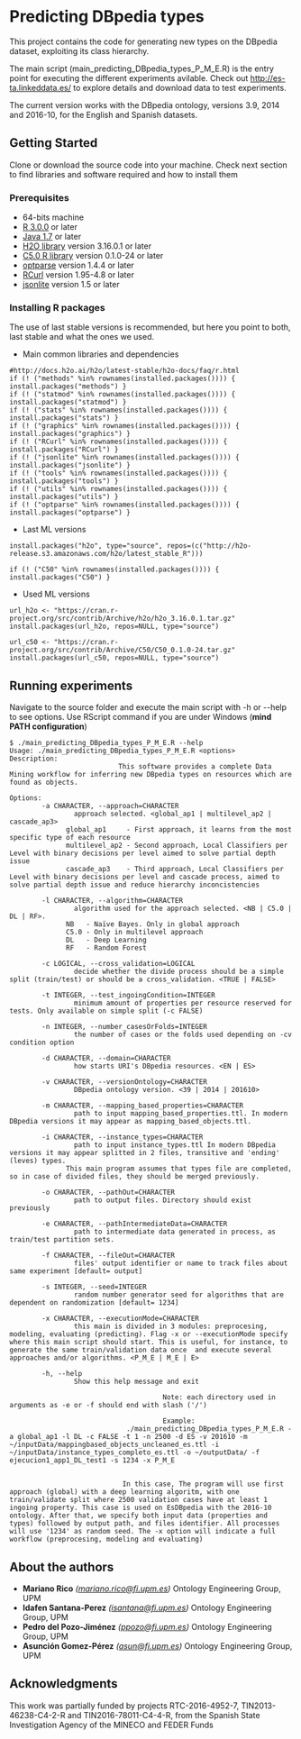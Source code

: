 # Predicting DBpedia types

This project contains the code for generating new types on the DBpedia dataset, exploiting its class hierarchy. 

The main script (main_predicting_DBpedia_types_P_M_E.R) is the entry point for executing the different experiments avilable. Check out http://es-ta.linkeddata.es/ to explore details and download data to test experiments. 

The current version works with the DBpedia ontology, versions 3.9, 2014 and 2016-10, for the English and Spanish datasets.

## Getting Started
Clone or download the source code into your machine. Check next section to find libraries and software required and how to install them

### Prerequisites

* 64-bits machine
* [R 3.0.0](https://www.r-project.org/ ) or later
* [Java 1.7](https://www.java.com/es/download/) or later
* [H2O library](https://www.h2o.ai/) version 3.16.0.1 or later
* [C5.0 R library](https://cran.r-project.org/web/packages/C50/C50.pdf) version 0.1.0-24 or later
* [optparse](https://cran.r-project.org/web/packages/optparse/optparse.pdf) version 1.4.4 or later
* [RCurl](https://cran.r-project.org/web/packages/RCurl/RCurl.pdf) version 1.95-4.8 or later
* [jsonlite](https://cran.r-project.org/web/packages/jsonlite/jsonlite.pdf) version 1.5 or later
 
### Installing R packages
The use of last stable versions is recommended, but here you point to both, last stable and what the ones we used.

* Main common libraries and dependencies
```
#http://docs.h2o.ai/h2o/latest-stable/h2o-docs/faq/r.html
if (! ("methods" %in% rownames(installed.packages()))) { install.packages("methods") }
if (! ("statmod" %in% rownames(installed.packages()))) { install.packages("statmod") }
if (! ("stats" %in% rownames(installed.packages()))) { install.packages("stats") }
if (! ("graphics" %in% rownames(installed.packages()))) { install.packages("graphics") }
if (! ("RCurl" %in% rownames(installed.packages()))) { install.packages("RCurl") }
if (! ("jsonlite" %in% rownames(installed.packages()))) { install.packages("jsonlite") }
if (! ("tools" %in% rownames(installed.packages()))) { install.packages("tools") }
if (! ("utils" %in% rownames(installed.packages()))) { install.packages("utils") }
if (! ("optparse" %in% rownames(installed.packages()))) { install.packages("optparse") }
```

* Last ML versions
```
install.packages("h2o", type="source", repos=(c("http://h2o-release.s3.amazonaws.com/h2o/latest_stable_R")))

if (! ("C50" %in% rownames(installed.packages()))) { install.packages("C50") }
```

* Used ML versions
```
url_h2o <- "https://cran.r-project.org/src/contrib/Archive/h2o/h2o_3.16.0.1.tar.gz"
install.packages(url_h2o, repos=NULL, type="source")

url_c50 <- "https://cran.r-project.org/src/contrib/Archive/C50/C50_0.1.0-24.tar.gz"
install.packages(url_c50, repos=NULL, type="source")
```
 
## Running experiments
Navigate to the source folder and execute the main script with -h or --help to see options. Use RScript command if you are under Windows (**mind PATH configuration**)
```
$ ./main_predicting_DBpedia_types_P_M_E.R --help
Usage: ./main_predicting_DBpedia_types_P_M_E.R <options>
Description:
                           This software provides a complete Data Mining workflow for inferring new DBpedia types on resources which are found as objects.

Options:
        -a CHARACTER, --approach=CHARACTER
                approach selected. <global_ap1 | multilevel_ap2 | cascade_ap3>
              global_ap1     - First approach, it learns from the most specific type of each resource
              multilevel_ap2 - Second approach, Local Classifiers per Level with binary decisions per level aimed to solve partial depth issue
              cascade_ap3    - Third approach, Local Classifiers per Level with binary decisions per level and cascade process, aimed to solve partial depth issue and reduce hierarchy inconcistencies

        -l CHARACTER, --algorithm=CHARACTER
                algorithm used for the approach selected. <NB | C5.0 | DL | RF>.
              NB   - Naïve Bayes. Only in global approach
              C5.0 - Only in multilevel approach
              DL   - Deep Learning
              RF   - Random Forest

        -c LOGICAL, --cross_validation=LOGICAL
                decide whether the divide process should be a simple split (train/test) or should be a cross_validation. <TRUE | FALSE>

        -t INTEGER, --test_ingoingCondition=INTEGER
                minimum amount of properties per resource reserved for tests. Only available on simple split (-c FALSE)

        -n INTEGER, --number_casesOrFolds=INTEGER
                the number of cases or the folds used depending on -cv condition option

        -d CHARACTER, --domain=CHARACTER
                how starts URI's DBpedia resources. <EN | ES>

        -v CHARACTER, --versionOntology=CHARACTER
                DBpedia ontology version. <39 | 2014 | 201610>

        -m CHARACTER, --mapping_based_properties=CHARACTER
                path to input mapping_based_properties.ttl. In modern DBpedia versions it may appear as mapping_based_objects.ttl.

        -i CHARACTER, --instance_types=CHARACTER
                path to input instance_types.ttl In modern DBpedia versions it may appear splitted in 2 files, transitive and 'ending' (leves) types.
              This main program assumes that types file are completed, so in case of divided files, they should be merged previously.

        -o CHARACTER, --pathOut=CHARACTER
                path to output files. Directory should exist previously

        -e CHARACTER, --pathIntermediateData=CHARACTER
                path to intermediate data generated in process, as train/test partition sets.

        -f CHARACTER, --fileOut=CHARACTER
                files' output identifier or name to track files about same experiment [default= output]

        -s INTEGER, --seed=INTEGER
                random number generator seed for algorithms that are dependent on randomization [default= 1234]

        -x CHARACTER, --executionMode=CHARACTER
                this main is divided in 3 modules: preprocesing, modeling, evaluating (predicting). Flag -x or --executionMode specify where this main script should start. This is useful, for instance, to generate the same train/validation data once  and execute several approaches and/or algorithms. <P_M_E | M_E | E>

        -h, --help
                Show this help message and exit

                                      Note: each directory used in arguments as -e or -f should end with slash ('/')
                                      
                                      Example:
                             ./main_predicting_DBpedia_types_P_M_E.R -a global_ap1 -l DL -c FALSE -t 1 -n 2500 -d ES -v 201610 -m ~/inputData/mappingbased_objects_uncleaned_es.ttl -i ~/inputData/instance_types_completo_es.ttl -o ~/outputData/ -f ejecucion1_app1_DL_test1 -s 1234 -x P_M_E


                            In this case, The program will use first approach (global) with a deep learning algoritm, with one train/validate split where 2500 validation cases have at least 1 ingoing property. This case is used on EsDBpedia with the 2016-10 ontology. After that, we specify both input data (properties and types) followed by output path, and files identifier. All processes will use '1234' as random seed. The -x option will indicate a full workflow (preprocesing, modeling and evaluating)

```

## About the authors
* **Mariano Rico**	*(mariano.rico@fi.upm.es)* Ontology Engineering Group, UPM
* **Idafen Santana-Perez**	*(isantana@fi.upm.es)* Ontology Engineering Group, UPM
* **Pedro del Pozo-Jiménez**	*(ppozo@fi.upm.es)* Ontology Engineering Group, UPM
* **Asunción Gomez-Pérez**	*(asun@fi.upm.es)* Ontology Engineering Group, UPM

## Acknowledgments
This work was partially funded by projects RTC-2016-4952-7, TIN2013-46238-C4-2-R and TIN2016-78011-C4-4-R, from the Spanish State Investigation Agency of the MINECO and FEDER Funds

